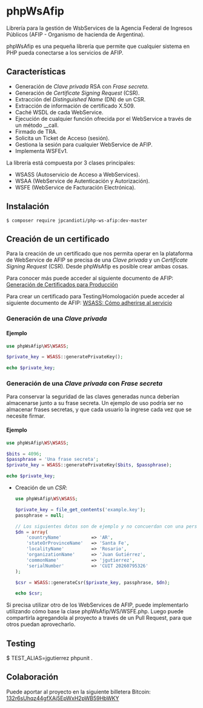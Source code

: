 # phpWsAfip

Librería para la gestión de WsbServices de la Agencia Federal de Ingresos Públicos (AFIP - Organismo de hacienda de Argentina).

phpWsAfip es una pequeña librería que permite que cualquier sistema en PHP pueda conectarse a los servicios de AFIP.

## Características
- Generación de _Clave privada_ RSA con _Frase secreta_.
- Generación de _Certificate Signing Request_ (CSR).
- Extracción del _Distinguished Name_ (DN) de un CSR.
- Extracción de información de certificado X.509.
- Caché WSDL de cada WebService.
- Ejecución de cualquier función ofrecida por el WebService a través de un método \__call.
- Firmado de TRA.
- Solicita un Ticket de Acceso (sesión).
- Gestiona la sesión para cualquier WebService de AFIP.
- Implementa WSFEv1.


La librería está compuesta por 3 clases principales:
- WSASS (Autoservicio de Acceso a WebServices).
- WSAA (WebService de Autenticación y Autorización).
- WSFE (WebService de Facturación Electrónica).

## Instalación

~~~
$ composer require jpcandioti/php-ws-afip:dev-master
~~~

## Creación de un certificado

Para la creación de un certificado que nos permita operar en la plataforma de WebService de AFIP se precisa de una _Clave privada_ y un _Certificate Signing Request_ (CSR). Desde phpWsAfip es posible crear ambas cosas.

Para conocer más puede acceder al siguiente documento de AFIP: [Generación de Certificados para Producción]

Para crear un certificado para Testing/Homologación puede acceder al siguiente documento de AFIP: [WSASS: Cómo adherirse al servicio]

### Generación de una _Clave privada_



#### Ejemplo

~~~php
use phpWsAfip\WS\WSASS;

$private_key = WSASS::generatePrivateKey();

echo $private_key;
~~~

### Generación de una _Clave privada_ con _Frase secreta_

Para conservar la seguridad de las claves generadas nunca deberían almacenarse junto a su frase secreta. Un ejemplo de uso podría ser no almacenar frases secretas, y que cada usuario la ingrese cada vez que se necesite firmar.

#### Ejemplo

~~~php
use phpWsAfip\WS\WSASS;

$bits = 4096;
$passphrase = 'Una frase secreta';
$private_key = WSASS::generatePrivateKey($bits, $passphrase);

echo $private_key;
~~~

- Creación de un _CSR_:

    ~~~php
    use phpWsAfip\WS\WSASS;

    $private_key = file_get_contents('example.key');
    passphrase = null;

    // Los siguientes datos son de ejemplo y no concuerdan con una persona real.
    $dn = array(
        'countryName'           => 'AR',
        'stateOrProvinceName'   => 'Santa Fe',
        'localityName'          => 'Rosario',
        'organizationName'      => 'Juan Gutiérrez',
        'commonName'            => 'jgutierrez',
        'serialNumber'          => 'CUIT 20260795326'
    );

    $csr = WSASS::generateCsr($private_key, passphrase, $dn);

    echo $csr;
    ~~~

Si precisa utilizar otro de los WebServices de AFIP, puede implementarlo utilizando cómo base la clase phpWsAfip/WS/WSFE.php. Luego puede compartirla  agregandola al proyecto a través de un Pull Request, para que otros puedan aprovecharlo.


## Testing

$ TEST_ALIAS=jgutierrez phpunit .

## Colaboración

Puede aportar al proyecto en la siguiente billetera Bitcoin: [132r6sUhqz44gfXAj5EpWxH2pWB59HbWKY]


[Generación de Certificados para Producción]: https://afip.gob.ar/ws/WSAA/WSAA.ObtenerCertificado.pdf
[WSASS: Cómo adherirse al servicio]: https://afip.gob.ar/ws/WSASS/WSASS_como_adherirse.pdf
[132r6sUhqz44gfXAj5EpWxH2pWB59HbWKY]: bitcoin:132r6sUhqz44gfXAj5EpWxH2pWB59HbWKY